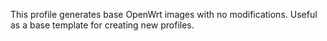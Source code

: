 This profile generates base OpenWrt images with no modifications. Useful as a base template for creating new profiles.
